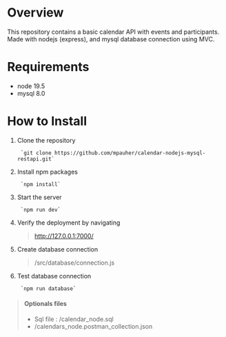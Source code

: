 # Overview 

This repository contains a basic calendar API with events and participants. Made with nodejs (express), and mysql database connection using MVC.

# Requirements

- node 19.5
- mysql 8.0

# How to Install

1. Clone the repository

        `git clone https://github.com/mpauher/calendar-nodejs-mysql-restapi.git`

2. Install npm packages

        `npm install`

3. Start the server

        `npm run dev`

4. Verify the deployment by navigating 

    ><http://127.0.0.1:7000/>


5. Create database connection

    >/src/database/connection.js

6. Test database connection

        `npm run database`

> #### Optionals files
>
> - Sql file : /calendar_node.sql
> - /calendars_node.postman_collection.json

